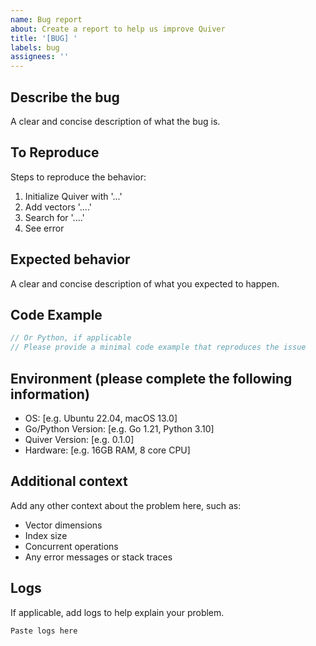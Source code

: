 ```yaml
---
name: Bug report
about: Create a report to help us improve Quiver
title: '[BUG] '
labels: bug
assignees: ''
---
```


## Describe the bug

A clear and concise description of what the bug is.

## To Reproduce

Steps to reproduce the behavior:

1. Initialize Quiver with '...'
2. Add vectors '....'
3. Search for '....'
4. See error

## Expected behavior

A clear and concise description of what you expected to happen.

## Code Example

```go
// Or Python, if applicable
// Please provide a minimal code example that reproduces the issue
```

## Environment (please complete the following information)

- OS: [e.g. Ubuntu 22.04, macOS 13.0]
- Go/Python Version: [e.g. Go 1.21, Python 3.10]
- Quiver Version: [e.g. 0.1.0]
- Hardware: [e.g. 16GB RAM, 8 core CPU]

## Additional context

Add any other context about the problem here, such as:

- Vector dimensions
- Index size
- Concurrent operations
- Any error messages or stack traces

## Logs

If applicable, add logs to help explain your problem.

```
Paste logs here
```
